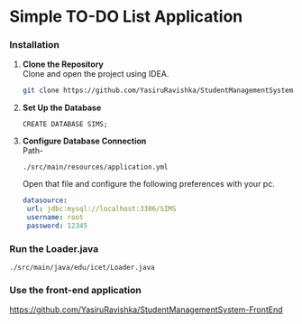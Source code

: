 # Simple TO-DO List Application
### Installation
1. **Clone the Repository**\
   Clone and open the project using IDEA.
   ```bash
   git clone https://github.com/YasiruRavishka/StudentManagementSystem-BackEnd.git
   ```
2. **Set Up the Database**
   ```mysql
   CREATE DATABASE SIMS;
   ```
3. **Configure Database Connection**\
   Path-
   ```
   ./src/main/resources/application.yml
   ```
   Open that file and configure the following preferences with your pc.
   ```yml
   datasource:
    url: jdbc:mysql://localhost:3306/SIMS
    username: root
    password: 12345
   ```
### Run the Loader.java
   ```
   ./src/main/java/edu/icet/Loader.java
   ```
### Use the front-end application
  https://github.com/YasiruRavishka/StudentManagementSystem-FrontEnd
   
